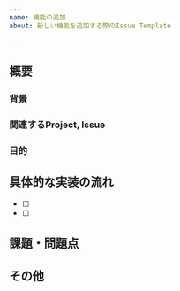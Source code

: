 ```yaml
---
name: 機能の追加
about: 新しい機能を追加する際のIssue Template

---
```


<!-- あくまでテンプレートなので考えて難しいと思った項目は必ずしも埋めなくてよい -->

## 概要
<!-- このIssueの概要を記述． -->

### 背景
<!-- なぜこのIssueが必要なのか？ -->

### 関連するProject, Issue
<!-- 関連するProject,Issueのリンクを貼る． -->

### 目的
<!-- このIssueを実装して何ができるようになるのか？ -->

## 具体的な実装の流れ
<!-- どのように実装すれば良いか考えて，細かいタスクに分割する． -->
- [ ] 
- [ ]

## 課題・問題点
<!--
- 実装の流れでまだ詰めきれていない部分
- どのような困難にぶち当たりそうか？
-->

## その他
